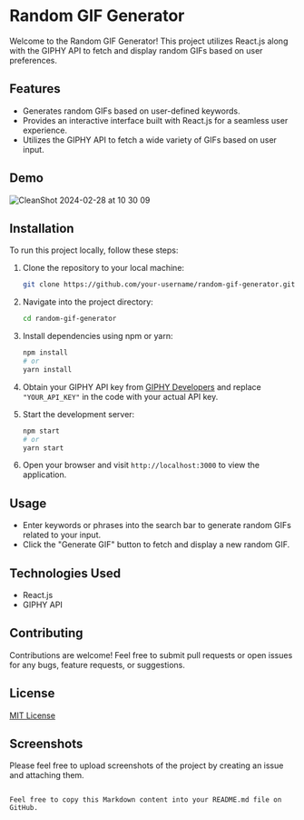 
# Random GIF Generator

Welcome to the Random GIF Generator! This project utilizes React.js along with the GIPHY API to fetch and display random GIFs based on user preferences.

## Features

- Generates random GIFs based on user-defined keywords.
- Provides an interactive interface built with React.js for a seamless user experience.
- Utilizes the GIPHY API to fetch a wide variety of GIFs based on user input.

## Demo

![CleanShot 2024-02-28 at 10 30 09](https://github.com/velocitypanther/GIF_Generator/assets/112251957/ffd36938-f7cf-4b60-bb1a-a90eca8de622)

## Installation

To run this project locally, follow these steps:

1. Clone the repository to your local machine:

   ```bash
   git clone https://github.com/your-username/random-gif-generator.git
   ```

2. Navigate into the project directory:

   ```bash
   cd random-gif-generator
   ```

3. Install dependencies using npm or yarn:

   ```bash
   npm install
   # or
   yarn install
   ```

4. Obtain your GIPHY API key from [GIPHY Developers](https://developers.giphy.com/) and replace `"YOUR_API_KEY"` in the code with your actual API key.

5. Start the development server:

   ```bash
   npm start
   # or
   yarn start
   ```

6. Open your browser and visit `http://localhost:3000` to view the application.

## Usage

- Enter keywords or phrases into the search bar to generate random GIFs related to your input.
- Click the "Generate GIF" button to fetch and display a new random GIF.

## Technologies Used

- React.js
- GIPHY API

## Contributing

Contributions are welcome! Feel free to submit pull requests or open issues for any bugs, feature requests, or suggestions.

## License

[MIT License](LICENSE)

## Screenshots

Please feel free to upload screenshots of the project by creating an issue and attaching them.
```

Feel free to copy this Markdown content into your README.md file on GitHub.